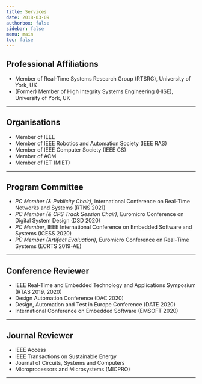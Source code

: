 ```yaml
---
title: Services
date: 2018-03-09
authorbox: false
sidebar: false
menu: main
toc: false
---
```


## Professional Affiliations

- Member of Real-Time Systems Research Group (RTSRG), University of York, UK
- (Former) Member of High Integrity Systems Engineering (HISE), University of York, UK

---

## Organisations

- Member of IEEE
- Member of IEEE Robotics and Automation Society (IEEE RAS)
- Member of IEEE Computer Society (IEEE CS)
- Member of ACM
- Member of IET (MIET)

---

## Program Committee

- *PC Member (& Publicity Chair)*, International Conference on Real-Time Networks and Systems (RTNS 2021)
- *PC Member (& CPS Track Session Chair)*, Euromicro Conference on Digital System Design (DSD 2020)
- *PC Member*, IEEE International Conference on Embedded Software and Systems (ICESS 2020)
- *PC Member (Artifact Evaluation)*, Euromicro Conference on Real-Time Systems (ECRTS 2019-AE)

---

## Conference Reviewer

- IEEE Real-Time and Embedded Technology and Applications Symposium (RTAS 2019, 2020)
- Design Automation Conference (DAC 2020)
- Design, Automation and Test in Europe Conference (DATE 2020)
- International Conference on Embedded Software (EMSOFT 2020)

---

## Journal Reviewer

- IEEE Access
- IEEE Transactions on Sustainable Energy
- Journal of Circuits, Systems and Computers
- Microprocessors and Microsystems (MICPRO)

---
